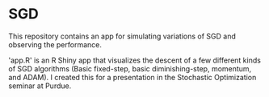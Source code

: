 # SGD
This repository contains an app for simulating variations of SGD and observing the performance.

'app.R' is an R Shiny app that visualizes the descent of a few different kinds of SGD algorithms (Basic fixed-step, basic diminishing-step, momentum, and ADAM). I created this for a presentation in the Stochastic Optimization seminar at Purdue.

